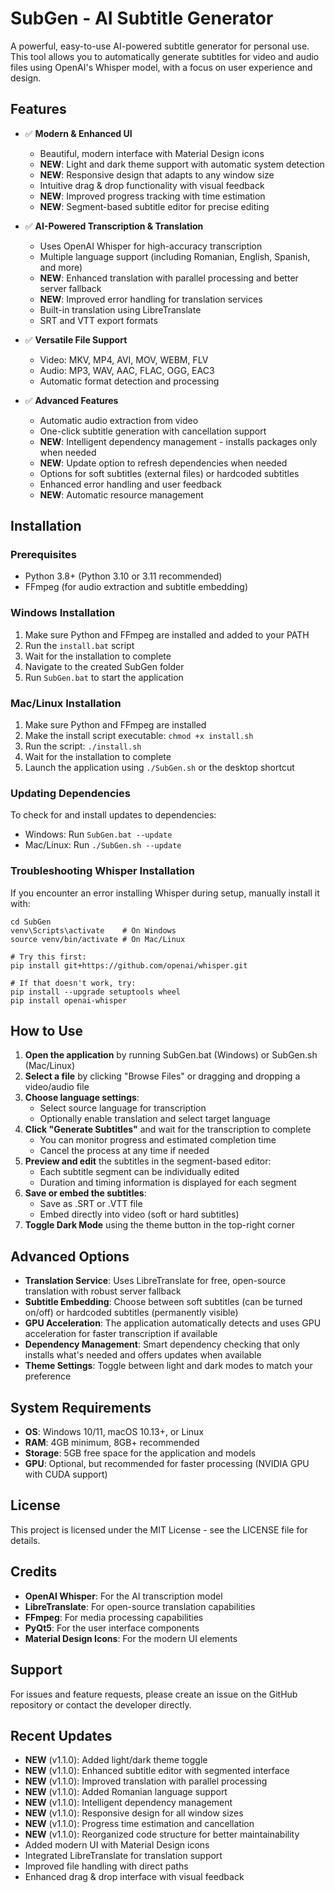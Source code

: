 # SubGen - AI Subtitle Generator

A powerful, easy-to-use AI-powered subtitle generator for personal use. This tool allows you to automatically generate subtitles for video and audio files using OpenAI's Whisper model, with a focus on user experience and design.

## Features

- ✅ **Modern & Enhanced UI**
  - Beautiful, modern interface with Material Design icons
  - **NEW**: Light and dark theme support with automatic system detection
  - **NEW**: Responsive design that adapts to any window size
  - Intuitive drag & drop functionality with visual feedback
  - **NEW**: Improved progress tracking with time estimation
  - **NEW**: Segment-based subtitle editor for precise editing

- ✅ **AI-Powered Transcription & Translation**
  - Uses OpenAI Whisper for high-accuracy transcription
  - Multiple language support (including Romanian, English, Spanish, and more)
  - **NEW**: Enhanced translation with parallel processing and better server fallback
  - **NEW**: Improved error handling for translation services
  - Built-in translation using LibreTranslate
  - SRT and VTT export formats

- ✅ **Versatile File Support**
  - Video: MKV, MP4, AVI, MOV, WEBM, FLV
  - Audio: MP3, WAV, AAC, FLAC, OGG, EAC3
  - Automatic format detection and processing

- ✅ **Advanced Features**
  - Automatic audio extraction from video
  - One-click subtitle generation with cancellation support
  - **NEW**: Intelligent dependency management - installs packages only when needed
  - **NEW**: Update option to refresh dependencies when needed
  - Options for soft subtitles (external files) or hardcoded subtitles
  - Enhanced error handling and user feedback
  - **NEW**: Automatic resource management

## Installation

### Prerequisites
- Python 3.8+ (Python 3.10 or 3.11 recommended)
- FFmpeg (for audio extraction and subtitle embedding)

### Windows Installation
1. Make sure Python and FFmpeg are installed and added to your PATH
2. Run the `install.bat` script
3. Wait for the installation to complete
4. Navigate to the created SubGen folder
5. Run `SubGen.bat` to start the application

### Mac/Linux Installation
1. Make sure Python and FFmpeg are installed
2. Make the install script executable: `chmod +x install.sh`
3. Run the script: `./install.sh`
4. Wait for the installation to complete
5. Launch the application using `./SubGen.sh` or the desktop shortcut

### Updating Dependencies
To check for and install updates to dependencies:
- Windows: Run `SubGen.bat --update`
- Mac/Linux: Run `./SubGen.sh --update`

### Troubleshooting Whisper Installation
If you encounter an error installing Whisper during setup, manually install it with:

```
cd SubGen
venv\Scripts\activate    # On Windows
source venv/bin/activate # On Mac/Linux

# Try this first:
pip install git+https://github.com/openai/whisper.git

# If that doesn't work, try:
pip install --upgrade setuptools wheel
pip install openai-whisper
```

## How to Use

1. **Open the application** by running SubGen.bat (Windows) or SubGen.sh (Mac/Linux)
2. **Select a file** by clicking "Browse Files" or dragging and dropping a video/audio file
3. **Choose language settings**:
   - Select source language for transcription
   - Optionally enable translation and select target language
4. **Click "Generate Subtitles"** and wait for the transcription to complete
   - You can monitor progress and estimated completion time
   - Cancel the process at any time if needed
5. **Preview and edit** the subtitles in the segment-based editor:
   - Each subtitle segment can be individually edited
   - Duration and timing information is displayed for each segment
6. **Save or embed the subtitles**:
   - Save as .SRT or .VTT file
   - Embed directly into video (soft or hard subtitles)
7. **Toggle Dark Mode** using the theme button in the top-right corner

## Advanced Options

- **Translation Service**: Uses LibreTranslate for free, open-source translation with robust server fallback
- **Subtitle Embedding**: Choose between soft subtitles (can be turned on/off) or hardcoded subtitles (permanently visible)
- **GPU Acceleration**: The application automatically detects and uses GPU acceleration for faster transcription if available
- **Dependency Management**: Smart dependency checking that only installs what's needed and offers updates when available
- **Theme Settings**: Toggle between light and dark modes to match your preference

## System Requirements

- **OS**: Windows 10/11, macOS 10.13+, or Linux
- **RAM**: 4GB minimum, 8GB+ recommended
- **Storage**: 5GB free space for the application and models
- **GPU**: Optional, but recommended for faster processing (NVIDIA GPU with CUDA support)

## License

This project is licensed under the MIT License - see the LICENSE file for details.

## Credits

- **OpenAI Whisper**: For the AI transcription model
- **LibreTranslate**: For open-source translation capabilities
- **FFmpeg**: For media processing capabilities
- **PyQt5**: For the user interface components
- **Material Design Icons**: For the modern UI elements

## Support

For issues and feature requests, please create an issue on the GitHub repository or contact the developer directly.

## Recent Updates

- **NEW** (v1.1.0): Added light/dark theme toggle
- **NEW** (v1.1.0): Enhanced subtitle editor with segmented interface
- **NEW** (v1.1.0): Improved translation with parallel processing
- **NEW** (v1.1.0): Added Romanian language support
- **NEW** (v1.1.0): Intelligent dependency management
- **NEW** (v1.1.0): Responsive design for all window sizes
- **NEW** (v1.1.0): Progress time estimation and cancellation
- **NEW** (v1.1.0): Reorganized code structure for better maintainability
- Added modern UI with Material Design icons
- Integrated LibreTranslate for translation support
- Improved file handling with direct paths
- Enhanced drag & drop interface with visual feedback

